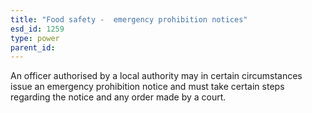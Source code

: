 ```yaml
---
title: "Food safety -  emergency prohibition notices"
esd_id: 1259
type: power
parent_id:  
---
```


An officer authorised by a local authority may in certain circumstances issue an emergency prohibition notice and must take certain steps regarding the notice and any order made by a court.

